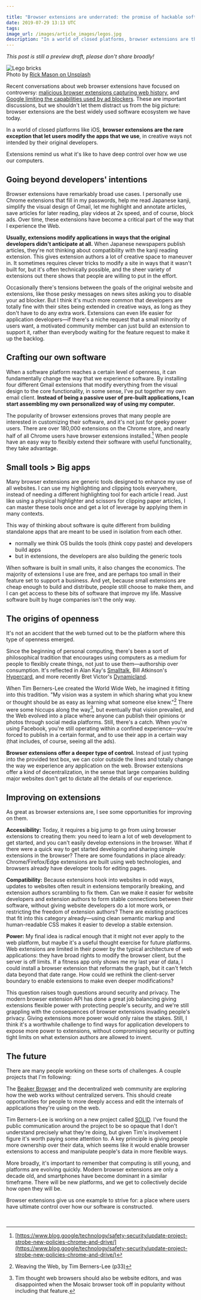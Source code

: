 ```yaml
---

title: "Browser extensions are underrated: the promise of hackable software"
date: 2019-07-29 13:13 UTC
tags: 
image_url: /images/article_images/legos.jpg
description: "In a world of closed platforms, browser extensions are the rare exception that let users modify the apps that we use."
---
```


*This post is still a preview draft, please don't share broadly!*

<figure style="margin: 0;">
  <img src="/images/article_images/legos.jpg" alt="Lego bricks">
  <figcaption>Photo by <a class="figure-link" href="https://unsplash.com/photos/2FaCKyEEtis">Rick Mason on Unsplash</a></figcaption>
</figure>

Recent conversations about web browser extensions have focused on controversy: [malicious browser extensions capturing web history](https://arstechnica.com/information-technology/2019/07/dataspii-inside-the-debacle-that-dished-private-data-from-apple-tesla-blue-origin-and-4m-people/), and [Google limiting the capabilities used by ad blockers](https://www.wired.com/story/google-chrome-ad-blockers-extensions-api/?verso=true). These are important discussions, but we shouldn't let them distract us from the big picture: browser extensions are the best widely used software ecosystem we have today.

In a world of closed platforms like iOS, **browser extensions are the rare exception that let users modify the apps that we use**, in creative ways not intended by their original developers.

Extensions remind us what it's like to have deep control over how we use our computers.

## Going beyond developers' intentions

Browser extensions have remarkably broad use cases. I personally use Chrome extensions that fill in my passwords, help me read Japanese kanji, simplify the visual design of Gmail, let me highlight and annotate articles, save articles for later reading, play videos at 2x speed, and of course, block ads. Over time, these extensions have become a critical part of the way that I experience the Web.

**Usually, extensions modify applications in ways that the original developers didn't anticipate at all.** When Japanese newspapers publish articles, they're not thinking about compatibility with the kanji reading extension. This gives extension authors a lot of creative space to maneuver in. It sometimes requires clever tricks to modify a site in ways that it wasn't built for, but it's often technically possible, and the sheer variety of extensions out there shows that people are willing to put in the effort.

Occasionally there's tensions between the goals of the original website and extensions, like those pesky messages on news sites asking you to disable your ad blocker. But I think it's much more common that developers are totally fine with their sites being extended in creative ways, as long as they don't have to do any extra work. Extensions can even life easier for application developers—if there's a niche request that a small minority of users want, a motivated community member can just build an extension to support it, rather than everybody waiting for the feature request to make it up the backlog.

## Crafting our own software

When a software platform reaches a certain level of openness, it can fundamentally change the way that we experience software. By installing four different Gmail extensions that modify everything from the visual design to the core functionality, in some sense, I've put together my own email client. **Instead of being a passive user of pre-built applications, I can start assembling my own personalized way of using my computer.**

The popularity of browser extensions proves that many people are interested in customizing their software, and it's not just for geeky power users. There are over 180,000 extensions on the Chrome store, and nearly half of all Chrome users have browser extensions installed.[^chrome] When people have an easy way to flexibly extend their software with useful functionality, they take advantage.

## Small tools > Big apps

Many browser extensions are generic tools designed to enhance my use of all websites. I can use my highlighting and clipping tools everywhere, instead of needing a different highlighting tool for each article I read. Just like using a physical highlighter and scissors for clipping paper articles, I can master these tools once and get a lot of leverage by applying them in many contexts.

This way of thinking about software is quite different from building standalone apps that are meant to be used in isolation from each other.

* normally we think OS builds the tools (think copy paste) and developers build apps
* but in extensions, the developers are also building the generic tools

When software is built in small units, it also changes the economics. The majority of extensions I use are free, and are perhaps too small in their feature set to support a business. And yet, because small extensions are cheap enough to build and distribute, people still choose to make them, and I can get access to these bits of software that improve my life. Massive software built by huge companies isn't the only way.

## The origins of openness

It's not an accident that the web turned out to be the platform where this type of openness emerged.

Since the beginning of personal computing, there's been a sort of philosophical tradition that encourages using computers as a medium for people to flexibly create things, not just to use them—authorship over consumption. It's reflected in Alan Kay's [Smalltalk](http://worrydream.com/EarlyHistoryOfSmalltalk/), Bill Atkinson's [Hypercard](https://archive.org/details/CC501_hypercard), and more recently Bret Victor's [Dynamicland](https://dynamicland.org/).

When Tim Berners-Lee created the World Wide Web, he imagined it fitting into this tradition. "My vision was a system in which sharing what you knew or thought should be as easy as learning what someone else knew."[^tbl] There were some hiccups along the way[^tbl2], but eventually that vision prevailed, and the Web evolved into a place where anyone can publish their opinions or photos through social media platforms. Still, there's a catch. When you're using Facebook, you're still operating within a confined experience—you're forced to publish in a certain format, and to use their app in a certain way (that includes, of course, seeing all the ads).

**Browser extensions offer a deeper type of control.** Instead of just typing into the provided text box, we can color outside the lines and totally change the way we experience any application on the web. Browser extensions offer a kind of decentralization, in the sense that large companies building major websites don't get to dictate all the details of our experience.

## Improving on extensions

As great as browser extensions are, I see some opportunities for improving on them.

**Accessibility:** Today, it requires a big jump to go from using browser extensions to creating them: you need to learn a lot of web development to get started, and you can't easily develop extensions in the browser. What if there were a quick way to get started developing and sharing simple extensions in the browser? There are some foundations in place already: Chrome/Firefox/Edge extensions are built using web technologies, and browsers already have developer tools for editing pages.

**Compatibility:** Because extensions hook into websites in odd ways, updates to websites often result in extensions temporarily breaking, and extension authors scrambling to fix them. Can we make it easier for website developers and extension authors to form stable connections between their software, without giving website developers do a lot more work, or restricting the freedom of extension authors? There are existing practices that fit into this category already—using clean semantic markup and human-readable CSS makes it easier to develop a stable extension.

**Power:** My final idea is radical enough that it might not ever apply to the web platform, but maybe it's a useful thought exercise for future platforms. Web extensions are limited in their power by the typical architecture of web applications: they have broad rights to modify the browser client, but the server is off limits. If a fitness app only shows me my last year of data, I could install a browser extension that reformats the graph, but it can't fetch data beyond that date range. How could we rethink the client-server boundary to enable extensions to make even deeper modifications?

This question raises tough questions around security and privacy. The modern browser extension API has done a great job balancing giving extensions flexible power with protecting people's security, and we're still grappling with the consequences of browser extensions invading people's privacy. Giving extensions more power would only raise the stakes. Still, I think it's a worthwhile challenge to find ways for application developers to expose more power to extensions, without compromising security or putting tight limits on what extension authors are allowed to invent.

## The future

There are many people working on these sorts of challenges. A couple projects that I'm following:

The [Beaker Browser](https://beakerbrowser.com/about/) and the decentralized web community are exploring how the web works without centralized servers. This should create opportunities for people to more deeply access and edit the internals of applications they're using on the web.

Tim Berners-Lee is working on a new project called [SOLID](https://inrupt.com/blog/one-small-step-for-the-web). I've found the public communication around the project to be so opaque that I don't understand precisely what they're doing, but given Tim's involvement I figure it's worth paying some attention to. A key principle is giving people more ownership over their data, which seems like it would enable browser extensions to access and manipulate people's data in more flexible ways.

More broadly, it's important to remember that computing is still young, and platforms are evolving quickly. Modern browser extensions are only a decade old, and smartphones have become dominant in a similar timeframe. There will be new platforms, and we get to collectively decide how open they will be.

Browser extensions give us one example to strive for: a place where users have ultimate control over how our software is constructed.

<br />

[^chrome]: [https://www.blog.google/technology/safety-security/update-project-strobe-new-policies-chrome-and-drive/](https://www.blog.google/technology/safety-security/update-project-strobe-new-policies-chrome-and-drive/)
[^tbl]: Weaving the Web, by Tim Berners-Lee (p33)
[^tbl2]: Tim thought web browsers should also be website editors, and was disappointed when the Mosaic browser took off in popularity without including that feature. 
